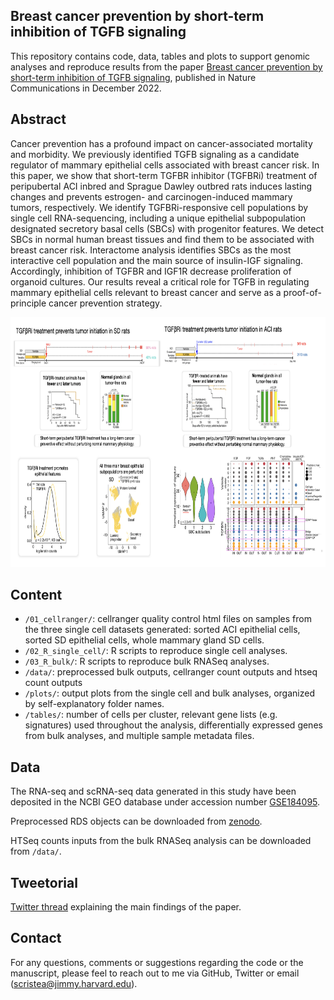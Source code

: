 Breast cancer prevention by short-term inhibition of TGFB signaling
--------

This repository contains code, data, tables and plots to support genomic analyses and reproduce results from the paper [Breast cancer prevention by short-term inhibition of TGFB signaling](https://www.nature.com/articles/s41467-022-35043-5), published in Nature Communications in December 2022.


Abstract
--------
Cancer prevention has a profound impact on cancer-associated mortality and morbidity. We previously identified TGFB signaling as a candidate regulator of mammary epithelial cells associated with breast cancer risk. In this paper, we show that short-term TGFBR inhibitor (TGFBRi) treatment of peripubertal ACI inbred and Sprague Dawley outbred rats induces lasting changes and prevents estrogen- and carcinogen-induced mammary tumors, respectively. We identify TGFBRi-responsive cell populations by single cell RNA-sequencing, including a unique epithelial subpopulation designated secretory basal cells (SBCs) with progenitor features. We detect SBCs in normal human breast tissues and find them to be associated with breast cancer risk. Interactome analysis identifies SBCs as the most interactive cell population and the main source of insulin-IGF signaling. Accordingly, inhibition of TGFBR and IGF1R decrease proliferation of organoid cultures. Our results reveal a critical role for TGFB in regulating mammary epithelial cells relevant to breast cancer and serve as a proof-of-principle cancer prevention strategy.


<p align="center"> 
<img src="overview-github.png" width="900" height="400"/>
</p>


Content
-------
* `/01_cellranger/`: cellranger quality control html files on samples from the three single cell datasets generated: sorted ACI epithelial cells, sorted SD epithelial cells, whole mammary gland SD cells. 
* `/02_R_single_cell/`: R scripts to reproduce single cell analyses.
* `/03_R_bulk/`: R scripts to reproduce bulk RNASeq analyses.
* `/data/`: preprocessed bulk outputs, cellranger count outputs and htseq count outputs
* `/plots/`: output plots from the single cell and bulk analyses, organized by self-explanatory folder names.
* `/tables/`: number of cells per cluster, relevant gene lists (e.g. signatures) used throughout the analysis, differentially expressed genes from bulk analyses, and multiple sample metadata files.


Data
-------
The RNA-seq and scRNA-seq data generated in this study have been deposited in the NCBI GEO database under accession number [GSE184095](https://0-www-ncbi-nlm-nih-gov.brum.beds.ac.uk/geo/query/acc.cgi?acc=GSE184095).

Preprocessed RDS objects can be downloaded from [zenodo](https://zenodo.org/record/7293642#.Y4krEi-B19f).

HTSeq counts inputs from the bulk RNASeq analysis can be downloaded from `/data/`.


## Tweetorial
[Twitter thread](https://twitter.com/simocristea/status/1600578512578035733?s=20&t=6BMj6FQPDUlc2CtfIFQmLw) explaining the main findings of the paper.



## Contact
For any questions, comments or suggestions regarding the code or the manuscript, please feel to reach out to me via GitHub, Twitter or email (scristea@jimmy.harvard.edu).